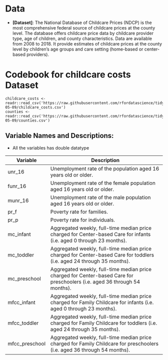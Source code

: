 # Data
-   **[Dataset]**: The National Database of Childcare Prices (NDCP) is the most comprehensive federal source of childcare prices at the county level. The database offers childcare price data by childcare provider type, age of children, and county characteristics. Data are available from 2008 to 2018. It provide estimates of childcare prices at the county level by children’s age groups and care setting (home-based or center-based providers).  

# Codebook for childcare costs Dataset
``` {r}
childcare_costs <- readr::read_csv('https://raw.githubusercontent.com/rfordatascience/tidytuesday/master/data/2023/2023-05-09/childcare_costs.csv')
counties <- readr::read_csv('https://raw.githubusercontent.com/rfordatascience/tidytuesday/master/data/2023/2023-05-09/counties.csv')
```
## Variable Names and Descriptions:

-   All the variables has double datatype 


| Variable    | Description |
| -------- | ------- |
| unr_16 | Unemployment rate of the population aged 16 years old or older. |
| funr_16 | Unemployment rate of the female population aged 16 years old or older. |
|munr_16 | Unemployment rate of the male population aged 16 years old or older. |
| pr_f | Poverty rate for families. |
| pr_p | Poverty rate for individuals. |
|mc_infant | Aggregated weekly, full-time median price charged for Center-based Care for infants (i.e. aged 0 through 23 months). |
| mc_toddler | Aggregated weekly, full-time median price charged for Center-based Care for toddlers (i.e. aged 24 through 35 months). |
| mc_preschool | Aggregated weekly, full-time median price charged for Center-based Care for preschoolers (i.e. aged 36 through 54 months). |
| mfcc_infant | Aggregated weekly, full-time median price charged for Family Childcare for infants (i.e. aged 0 through 23 months). |
| mfcc_toddler | Aggregated weekly, full-time median price charged for Family Childcare for toddlers (i.e. aged 24 through 35 months). |
| mfcc_preschool | Aggregated weekly, full-time median price charged for Family Childcare for preschoolers (i.e. aged 36 through 54 months). |
